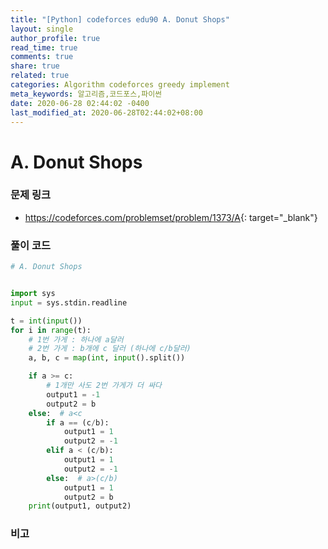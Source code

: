 ```yaml
---
title: "[Python] codeforces edu90 A. Donut Shops"
layout: single
author_profile: true
read_time: true
comments: true
share: true
related: true
categories: Algorithm codeforces greedy implement
meta_keywords: 알고리즘,코드포스,파이썬
date: 2020-06-28 02:44:02 -0400
last_modified_at: 2020-06-28T02:44:02+08:00
---
```


# A. Donut Shops

### 문제 링크

- <https://codeforces.com/problemset/problem/1373/A>{: target="\_blank"}

### 풀이 코드

```python
# A. Donut Shops


import sys
input = sys.stdin.readline

t = int(input())
for i in range(t):
    # 1번 가게 : 하나에 a달러
    # 2번 가게 : b개에 c 달러 (하나에 c/b달러)
    a, b, c = map(int, input().split())

    if a >= c:
        # 1개만 사도 2번 가게가 더 싸다
        output1 = -1
        output2 = b
    else:  # a<c
        if a == (c/b):
            output1 = 1
            output2 = -1
        elif a < (c/b):
            output1 = 1
            output2 = -1
        else:  # a>(c/b)
            output1 = 1
            output2 = b
    print(output1, output2)
```

### 비고
